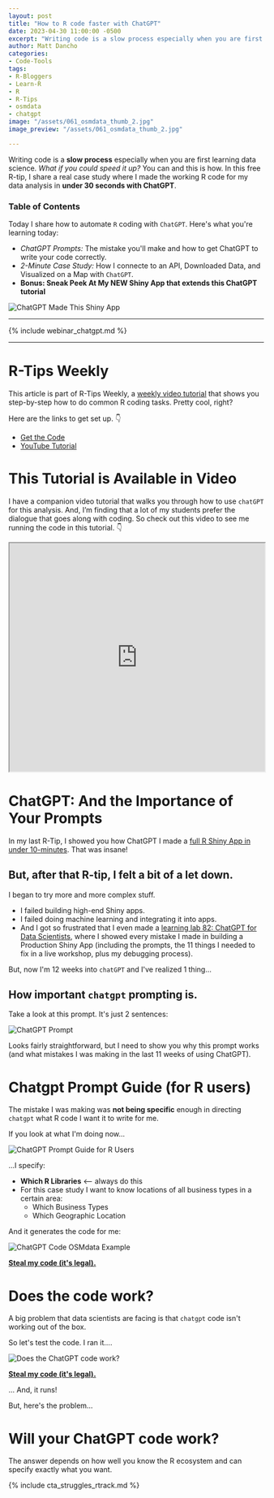 ```yaml
---
layout: post
title: "How to R code faster with ChatGPT"
date: 2023-04-30 11:00:00 -0500
excerpt: "Writing code is a slow process especially when you are first learning data science. What if you could speed it up? You can and this is how." 
author: Matt Dancho
categories:
- Code-Tools
tags:
- R-Bloggers
- Learn-R
- R
- R-Tips
- osmdata
- chatgpt
image: "/assets/061_osmdata_thumb_2.jpg"
image_preview: "/assets/061_osmdata_thumb_2.jpg"

---
```

Writing code is a **slow process** especially when you are first learning data science. *What if you could speed it up?* You can and this is how. In this free R-tip, I share a real case study where I made the working R code for my data analysis in **under 30 seconds with ChatGPT**. 

### Table of Contents

Today I share how to automate `R` coding with `ChatGPT`. Here's what you're learning today:

* *ChatGPT Prompts:* The mistake you'll make and how to get ChatGPT to write your code correctly.
* *2-Minute Case Study:* How I connecte to an API, Downloaded Data, and Visualized on a Map with `ChatGPT`. 
* **Bonus: Sneak Peek At My NEW Shiny App that extends this ChatGPT tutorial**

![ChatGPT Made This Shiny App](/assets/061_osmdata_thumb_2.jpg)

---

{% include webinar_chatgpt.md %}

---

# R-Tips Weekly

This article is part of R-Tips Weekly, a <a href="https://learn.business-science.io/r-tips-newsletter">weekly video tutorial</a> that shows you step-by-step how to do common R coding tasks. Pretty cool, right?

<p>Here are the links to get set up. 👇</p>

<ul> <li><a href="https://learn.business-science.io/r-tips-newsletter">Get the Code</a></li> <li><a href="https://youtu.be/0u1y5RU_to4">YouTube Tutorial</a></li> </ul>

# This Tutorial is Available in Video

I have a companion video tutorial that walks you through how to use `chatGPT` for this analysis. And, I’m finding that a lot of my students prefer the dialogue that goes along with coding. So check out this video to see me running the code in this tutorial. 👇

<iframe width="100%" height="450" src="https://www.youtube.com/embed/0u1y5RU_to4" title="YouTube video player" frameborder="1" allow="accelerometer; autoplay; clipboard-write; encrypted-media; gyroscope; picture-in-picture" allowfullscreen></iframe>


# ChatGPT: And the Importance of Your Prompts

In my last R-Tip, I showed you how ChatGPT I made a [full R Shiny App in under 10-minutes](/code-tools/2023/04/02/chatgpt-shiny-app.html). That was insane!

## But, after that R-tip, I felt a bit of a let down. 

I began to try more and more complex stuff. 

* I failed building high-end Shiny apps. 
* I failed doing machine learning and integrating it into apps.
* And I got so frustrated that I even made a [learning lab 82: ChatGPT for Data Scientists](https://university.business-science.io/p/learning-labs-pro), where I showed every mistake I made in building a Production Shiny App (including the prompts, the 11 things I needed to fix in a live workshop, plus my debugging process).

But, now I'm 12 weeks into `chatGPT` and I've realized 1 thing...

## How important `chatgpt` prompting is.  

Take a look at this prompt. It's just 2 sentences:

![ChatGPT Prompt](/assets/061_chatgpt_prompt.jpg)

Looks fairly straightforward, but I need to show you why this prompt works (and what mistakes I was making in the last 11 weeks of using ChatGPT).

# Chatgpt Prompt Guide (for R users)

The mistake I was making was **not being specific** enough in directing `chatgpt` what R code I want it to write for me. 

If you look at what I'm doing now...

![ChatGPT Prompt Guide for R Users](/assets/061_chatgpt_prompt_guide.jpg)

...I specify:

* **Which R Libraries** <-- always do this
* For this case study I want to know locations of all business types in a certain area:
    * Which Business Types
    * Which Geographic Location

And it generates the code for me:

![ChatGPT Code OSMdata Example](/assets/061_chatgpt_code_osmdata_example.jpg)

<p class='text-center date'> <a href='https://learn.business-science.io/r-tips-newsletter' target ='_blank'><strong>Steal my code (it's legal).</strong></a> </p>

# Does the code work?

A big problem that data scientists are facing is that `chatgpt` code isn't working out of the box. 

So let's test the code. I ran it....

![Does the ChatGPT code work?](/assets/061_chatgpt_does_it_work.jpg)

<p class='text-center date'> <a href='https://learn.business-science.io/r-tips-newsletter' target ='_blank'><strong>Steal my code (it's legal).</strong></a> </p>

... And, it runs!

But, here's the problem...

# Will your ChatGPT code work?

The answer depends on how well you know the R ecosystem and can specify exactly what you want. 


{% include cta_struggles_rtrack.md %}
